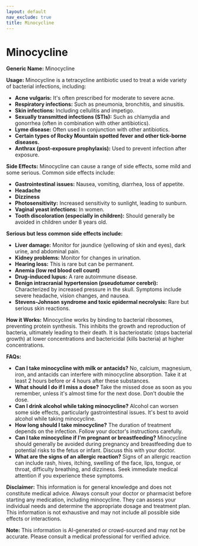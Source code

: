 ```yaml
---
layout: default
nav_exclude: true
title: Minocycline
---
```


# Minocycline

**Generic Name:** Minocycline

**Usage:** Minocycline is a tetracycline antibiotic used to treat a wide variety of bacterial infections, including:

* **Acne vulgaris:**  It's often prescribed for moderate to severe acne.
* **Respiratory infections:** Such as pneumonia, bronchitis, and sinusitis.
* **Skin infections:** Including cellulitis and impetigo.
* **Sexually transmitted infections (STIs):**  Such as chlamydia and gonorrhea (often in combination with other antibiotics).
* **Lyme disease:**  Often used in conjunction with other antibiotics.
* **Certain types of Rocky Mountain spotted fever and other tick-borne diseases.**
* **Anthrax (post-exposure prophylaxis):**  Used to prevent infection after exposure.


**Side Effects:**  Minocycline can cause a range of side effects, some mild and some serious.  Common side effects include:

* **Gastrointestinal issues:** Nausea, vomiting, diarrhea, loss of appetite.
* **Headache**
* **Dizziness**
* **Photosensitivity:** Increased sensitivity to sunlight, leading to sunburn.
* **Vaginal yeast infections:** In women.
* **Tooth discoloration (especially in children):**  Should generally be avoided in children under 8 years old.

**Serious but less common side effects include:**

* **Liver damage:**  Monitor for jaundice (yellowing of skin and eyes), dark urine, and abdominal pain.
* **Kidney problems:**  Monitor for changes in urination.
* **Hearing loss:** This is rare but can be permanent.
* **Anemia (low red blood cell count)**
* **Drug-induced lupus:**  A rare autoimmune disease.
* **Benign intracranial hypertension (pseudotumor cerebri):**  Characterized by increased pressure in the skull.  Symptoms include severe headache, vision changes, and nausea.
* **Stevens-Johnson syndrome and toxic epidermal necrolysis:**  Rare but serious skin reactions.


**How it Works:** Minocycline works by binding to bacterial ribosomes, preventing protein synthesis. This inhibits the growth and reproduction of bacteria, ultimately leading to their death.  It is bacteriostatic (stops bacterial growth) at lower concentrations and bactericidal (kills bacteria) at higher concentrations.


**FAQs:**

* **Can I take minocycline with milk or antacids?** No, calcium, magnesium, iron, and antacids can interfere with minocycline absorption.  Take it at least 2 hours before or 4 hours after these substances.
* **What should I do if I miss a dose?** Take the missed dose as soon as you remember, unless it's almost time for the next dose.  Don't double the dose.
* **Can I drink alcohol while taking minocycline?** Alcohol can worsen some side effects, particularly gastrointestinal issues.  It's best to avoid alcohol while taking minocycline.
* **How long should I take minocycline?** The duration of treatment depends on the infection.  Follow your doctor's instructions carefully.
* **Can I take minocycline if I'm pregnant or breastfeeding?** Minocycline should generally be avoided during pregnancy and breastfeeding due to potential risks to the fetus or infant.  Discuss this with your doctor.
* **What are the signs of an allergic reaction?**  Signs of an allergic reaction can include rash, hives, itching, swelling of the face, lips, tongue, or throat, difficulty breathing, and dizziness.  Seek immediate medical attention if you experience these symptoms.


**Disclaimer:** This information is for general knowledge and does not constitute medical advice.  Always consult your doctor or pharmacist before starting any medication, including minocycline. They can assess your individual needs and determine the appropriate dosage and treatment plan.  This information is not exhaustive and may not include all possible side effects or interactions.


**Note:** This information is AI-generated or crowd-sourced and may not be accurate. Please consult a medical professional for verified advice.